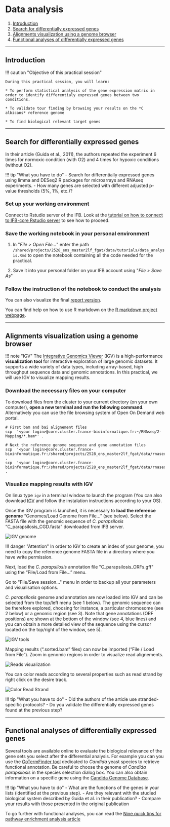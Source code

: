 # Data analysis

1. [Introduction](#introduction)
2. [Search for differentially expressed genes](#search-for-differentially-expressed-genes)
2. [Alignments visualization using a genome browser](#alignments-visualization-using-a-genome-browser)
3. [Functional analyses of differentially expressed genes](#functional-analyses-of-differentially-expressed-genes)


***

## Introduction

!!! caution "Objective of this practical session"

	During this practical session, you will learn:	

	* To perform statistical analysis of the gene expression matrix in order to identify differentialy expressed genes between two conditions.

	* To validate tour finding by browsing your results on the *C albicans* reference genome
	
	* To find biological relevant target genes


***

## Search for differentially expressed genes

In their article (Guida et al., 2011), the authors repeated the experiment 6 times for normoxic condition (with O2) and 4 times for hypoxic conditions (without O2). 

!!! tip "What you have to do"
	- Search for differentially expressed genes using limma and DESeq2 R packages for microarrays and RNAseq experiments.
	- How many genes are selected with different adjusted p-value thresholds (5%, 1%, etc.)?

### Set up your working environment

Connect to Rstudio server of the IFB. Look at the [tutorial on how to connect to IFB-core Rstudio server](../IFB_OpenOnDemand.md) to see how to proceed.

### Save the working notebook in your personal environment

1. In "*File > Open File...*" enter the path `/shared/projects/2528_ens_master2lf_fgat/data/tutorials/data_analysis.Rmd` to open the notebook containing all the code needed for the practical.

&nbsp;
2. Save it into your personal folder on your IFB account using "*File > Save As*"
   
### Follow the instruction of the notebook to conduct the analysis

You can also visualize the final [report version](data_analysis_report.html).

You can find help on how to use R markdown on the [R markdown project webpage](https://rmarkdown.rstudio.com/lesson-2.html).

***

## Alignments visualization using a genome browser

!!! note "IGV"
	The [Integrative Genomics Viewer](http://software.broadinstitute.org/software/igv/home) (IGV) is a high-performance **visualization tool** for interactive exploration of large genomic datasets. It supports a wide variety of data types, including array-based, high throughput sequence data and genomic annotations. In this practical, we will use IGV to visualize mapping results.

### Download the necessary files on your computer

To download files from the cluster to your current directory (on your own computer), **open a new terminal and run the following command**. Alternatively you can use the file browsing system of Open On Demand web portal.

```
# First bam and bai alignement files
scp  '<your login>@core.cluster.france-bioinformatique.fr:~/RNAseq/2-Mapping/*.bam*' .

# Next the reference genome sequence and gene annotation files
scp  '<your login>@core.cluster.france-bioinformatique.fr:/shared/projects/2528_ens_master2lf_fgat/data/rnaseq/C_parapsilosis_CGD.fasta' .
scp  '<your login>@core.cluster.france-bioinformatique.fr:/shared/projects/2528_ens_master2lf_fgat/data/rnaseq/C_parapsilosis_ORFs.gff' .
```

### Visualize mapping results with IGV

On linux type `igv` in a terminal window to launch the program (You can also download [IGV](http://software.broadinstitute.org/software/igv/download) and follow the instalation instructions according to your OS).

Once the IGV program is launched, it is necessary to **load the reference genome** “Genomes/Load Genome from File...” (see below). Select the FASTA file with the genomic sequence of *C. parapsilosis* “C_parapsilosis_CGD.fasta” downloaded from IFB server.

![IGV genome](./images/IGV_genome.png "IGV genome")

!!! danger "Attention"
	In order to IGV to create an index of your genome, you need to copy the reference genome FASTA file in a directory where you have write permission.
	
Next, load the *C. parapsilosis* annotation file "C_parapsilosis_ORFs.gff" using the “File/Load from File...” menu.

Go to "File/Save session…" menu in order to backup all your parameters and visualisation options.

*C. parapsilosis* genome and annotation are now loaded into IGV and can be selected from the top/left menu (see 1 below). The genomic sequence can be therefore explored, choosing for instance, a particular chromosome (see 2 below) or a genomic region (see 3). Note that gene annotations (ORF positions) are shown at the bottom of the window (see 4, blue lines) and you can obtain a more detailed view of the sequence using the cursor located on the top/right of the window, see 5).

![IGV tools](./images/IGV_tools.png "IGV tools")

Mapping results (“.sorted.bam” files) can now be imported (“File / Load from File”). Zoom in genomic regions in order to visualize read alignements.

![Reads visualization](./images/Reads_visualization.png "Reads visualization")

You can color reads according to several properties such as read strand by right click on the desire track.

![Color Read Strand](./images/ColorReadStrand.png "Color Read Strand")

!!! tip "What you have to do"
	- Did the authors of the article use stranded-specific protocols?
	- Do you validate the differentially expressed genes found at the previous step?

***

## Functional analyses of differentially expressed genes

Several tools are available online to evaluate the biological relevance of the gene sets you select after the differential analysis. For example you can you use the [GoTermFinder tool](<http://www.candidagenome.org/cgi-bin/GO/goTermFinder>) dedicated to *Candida* yeast species to retrieve functional annotation. Be careful to choose the genome of *Candida parapsilosis* in the species selection dialog box. You can also obtain information on a specific gene using the [Candida Genome Database](http://www.candidagenome.org/).

!!! tip "What you have to do"
	- What are the functions of the genes in your lists (identified at the previous step).
	- Are they relevant with the studied biological system described by Guida et al. in their publication?
	- Compare your results with those presented in the original publication

To go further with functional analyses, you can read the [Nine quick tips for pathway enrichment analysis article](https://journals.plos.org/ploscompbiol/article?id=10.1371/journal.pcbi.1010348)